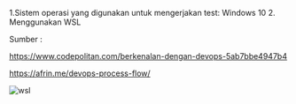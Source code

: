 1.Sistem operasi yang digunakan untuk mengerjakan test: Windows 10
2. Menggunakan WSL 

Sumber : 

https://www.codepolitan.com/berkenalan-dengan-devops-5ab7bbe4947b4

https://afrin.me/devops-process-flow/

![wsl](https://user-images.githubusercontent.com/72116838/117542630-9d1aaa80-b043-11eb-88fb-8d299408b59a.PNG)

